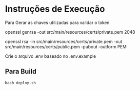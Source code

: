 # Instruções de Execução

Para Gerar as chaves utilizadas para validar o token

openssl genrsa -out src/main/resources/certs/private.pem 2048

openssl rsa -in src/main/resources/certs/private.pem -out src/main/resources/certs/public.pem -pubout -outform PEM

Crie o arquivo .env baseado no .env.example

## Para Build

`bash deploy.sh`